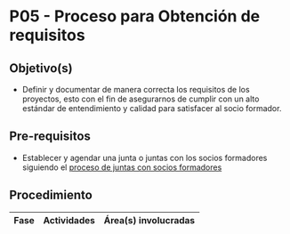 # P05 - Proceso para Obtención de requisitos

## Objetivo(s)

- Definir y documentar de manera correcta los requisitos de los proyectos, esto con el fin de asegurarnos de
cumplir con un alto estándar de entendimiento y calidad para satisfacer al socio formador.

## Pre-requisitos

- Establecer y agendar una junta o juntas con los socios formadores siguiendo el [proceso de juntas con socios formadores](P02-proceso-juntas-socios-formadores.md)

## Procedimiento

| Fase |   Actividades   | Área(s) involucradas |
|------|:---------------:|--------------------|

